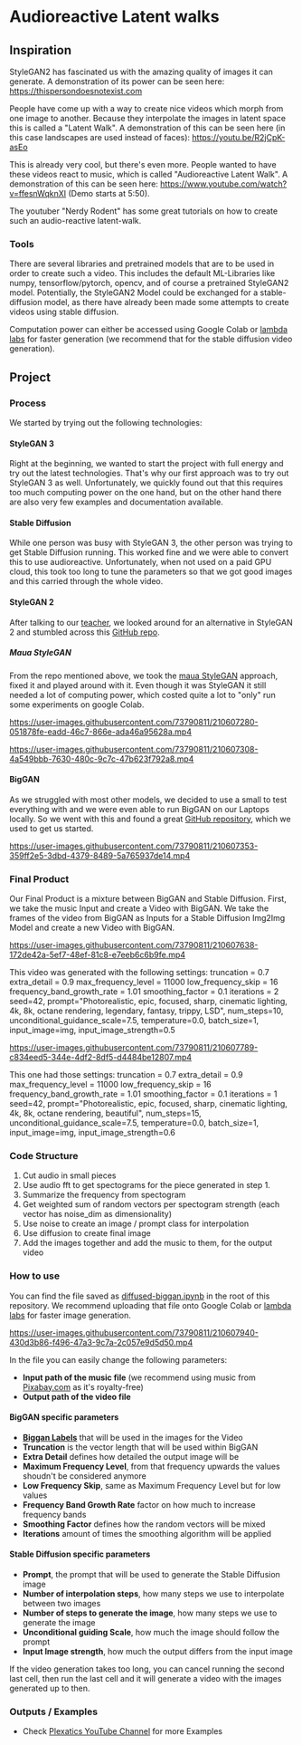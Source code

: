 # Audioreactive Latent walks

## Inspiration
StyleGAN2 has fascinated us with the amazing quality of images it can generate.
A demonstration of its power can be seen here: https://thispersondoesnotexist.com

People have come up with a way to create nice videos which morph from one image to another. Because they interpolate the images in latent space this is called a "Latent Walk". A demonstration of this can be seen here (in this case landscapes are used instead of faces): https://youtu.be/R2jCpK-asEo

This is already very cool, but there's even more. People wanted to have these videos react to music, which is called "Audioreactive Latent Walk".
A demonstration of this can be seen here: https://www.youtube.com/watch?v=ffesnWqknXI (Demo starts at 5:50).

The youtuber "Nerdy Rodent" has some great tutorials on how to create such an audio-reactive latent-walk.

### Tools
There are several libraries and pretrained models that are to be used in order to create such a video. This includes the default ML-Libraries like numpy, tensorflow/pytorch, opencv, and of course a pretrained StyleGAN2 model. Potentially, the StyleGAN2 Model could be exchanged for a stable-diffusion model, as there have already been made some attempts to create videos using stable diffusion.

Computation power can either be accessed using Google Colab or [lambda labs](https://lambdalabs.com/) for faster generation (we recommend that for the stable diffusion video generation).

## Project
### Process
We started by trying out the following technologies:
#### StyleGAN 3
Right at the beginning, we wanted to start the project with full energy and try out the latest technologies. That's why our first approach was to try out StyleGAN 3 as well. Unfortunately, we quickly found out that this requires too much computing power on the one hand, but on the other hand there are also very few examples and documentation available.
#### Stable Diffusion
While one person was busy with StyleGAN 3, the other person was trying to get Stable Diffusion running. This worked fine and we were able to convert this to use audioreactive. Unfortunately, when not used on a paid GPU cloud, this took too long to tune the parameters so that we got good images and this carried through the whole video.
#### StyleGAN 2
After talking to our [teacher](https://github.com/gu-ma), we looked around for an alternative in StyleGAN 2 and stumbled across this [GitHub repo](https://github.com/dvschultz/ml-art-colabs). 
##### Maua StyleGAN
From the repo mentioned above, we took the [maua StyleGAN](https://github.com/dvschultz/ml-art-colabs/blob/master/maua_stylegan2_audioreactive.ipynb) approach, fixed it and played around with it. Even though it was StyleGAN it still needed a lot of computing power, which costed quite a lot to "only" run some experiments on google Colab.



https://user-images.githubusercontent.com/73790811/210607280-051878fe-eadd-46c7-866e-ada46a95628a.mp4



https://user-images.githubusercontent.com/73790811/210607308-4a549bbb-7630-480c-9c7c-47b623f792a8.mp4


#### BigGAN
As we struggled with most other models, we decided to use a small to test everything with and we were even able to run BigGAN on our Laptops locally. So we went with this and found a great [GitHub repository](https://github.com/msieg/deep-music-visualizer), which we used to get us started.


https://user-images.githubusercontent.com/73790811/210607353-359ff2e5-3dbd-4379-8489-5a765937de14.mp4




### Final Product
Our Final Product is a mixture between BigGAN and Stable Diffusion. First, we take the music Input and create a Video with BigGAN. We take the frames of the video from BigGAN as Inputs for a Stable Diffusion Img2Img Model and create a new Video with BigGAN.




https://user-images.githubusercontent.com/73790811/210607638-172de42a-5ef7-48ef-81c8-e7eeb6c6b9fe.mp4

This video was generated with the following settings: 
truncation = 0.7
extra_detail = 0.9
max_frequency_level = 11000
low_frequency_skip = 16
frequency_band_growth_rate = 1.01
smoothing_factor = 0.1
iterations = 2
seed=42,
prompt="Photorealistic, epic, focused, sharp, cinematic lighting, 4k, 8k, octane rendering, legendary, fantasy, trippy, LSD",
num_steps=10,
unconditional_guidance_scale=7.5,
temperature=0.0,
batch_size=1,
input_image=img,
input_image_strength=0.5




https://user-images.githubusercontent.com/73790811/210607789-c834eed5-344e-4df2-8df5-d4484be12807.mp4

This one had those settings:
truncation = 0.7
extra_detail = 0.9
max_frequency_level = 11000
low_frequency_skip = 16
frequency_band_growth_rate = 1.01
smoothing_factor = 0.1
iterations = 1
seed=42,
prompt="Photorealistic, epic, focused, sharp, cinematic lighting, 4k, 8k, octane rendering, beautiful",
num_steps=15,
unconditional_guidance_scale=7.5,
temperature=0.0,
batch_size=1,
input_image=img,
input_image_strength=0.6


### Code Structure
1.	Cut audio in small pieces
2.	Use audio fft to get spectograms for the piece generated in step 1.
3.	Summarize the frequency from spectogram
4.	Get weighted sum of random vectors per spectogram strength (each vector has noise_dim as dimensionality)
5.	Use noise to create an image / prompt class for interpolation
6.	Use diffusion to create final image
7.	Add the images together and add the music to them, for the output video

### How to use
You can find the file saved as [diffused-biggan.ipynb](https://github.com/PLEXATIC/DIGCREA/blob/main/diffused_biggan.ipynb) in the root of this repository.
We recommend uploading that file onto Google Colab or [lambda labs](https://lambdalabs.com/) for faster image generation.


https://user-images.githubusercontent.com/73790811/210607940-430d3b86-f496-47a3-9c7a-2c057e9d5d50.mp4




In the file you can easily change the following parameters:
- **Input path of the music file** (we recommend using music from [Pixabay.com](https://pixabay.com/music/) as it's royalty-free)
- **Output path of the video file**

#### BigGAN specific parameters

- **[Biggan Labels](https://gist.github.com/yrevar/942d3a0ac09ec9e5eb3a)** that will be used in the images for the Video
- **Truncation** is the vector length that will be used within BigGAN
- **Extra Detail** defines how detailed the output image will be
- **Maximum Frequency Level**, from that frequency upwards the values shoudn't be considered anymore
- **Low Frequency Skip**, same as Maximum Frequency Level but for low values
- **Frequency Band Growth Rate** factor on how much to increase frequency bands
- **Smoothing Factor** defines how the random vectors will be mixed
- **Iterations** amount of times the smoothing algorithm will be applied

#### Stable Diffusion specific parameters
- **Prompt**, the prompt that will be used to generate the Stable Diffusion image
- **Number of interpolation steps**, how many steps we use to interpolate between two images
- **Number of steps to generate the image**, how many steps we use to generate the image
- **Unconditional guiding Scale**, how much the image should follow the prompt
- **Input Image strength**, how much the output differs from the input image

If the video generation takes too long, you can cancel running the second last cell, then run the last cell and it will generate a video with the images generated up to then.

### Outputs / Examples
- Check [Plexatics YouTube Channel](https://www.youtube.com/@plexatic5558/videos) for more Examples
